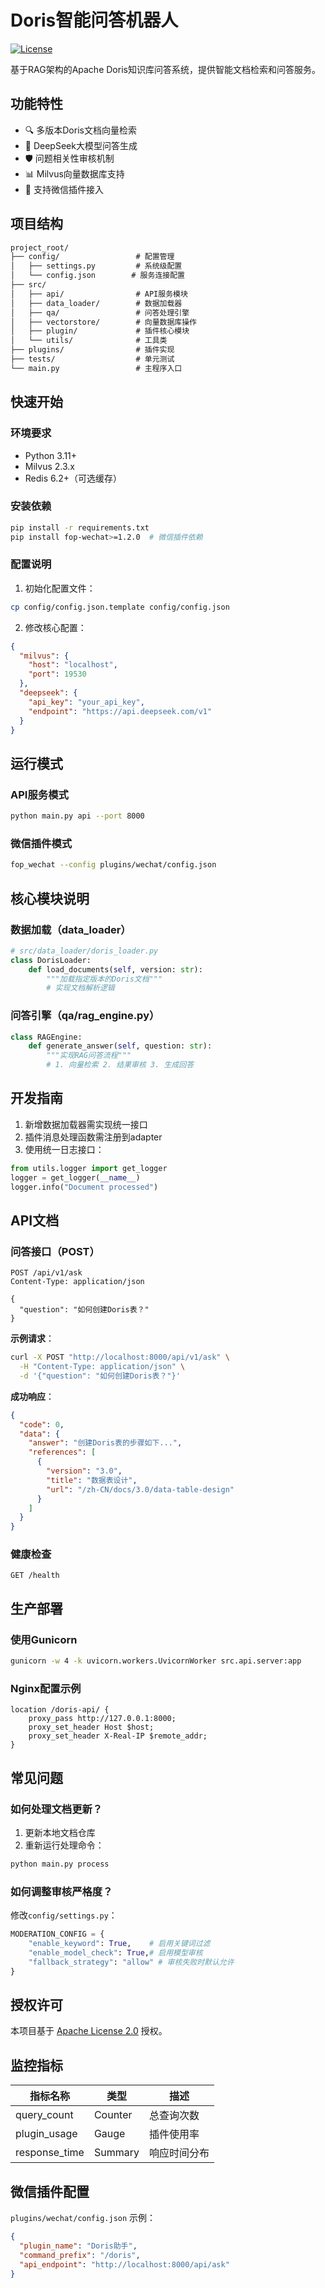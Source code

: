 # Doris智能问答机器人

[![License](https://img.shields.io/badge/License-Apache_2.0-blue.svg)](https://opensource.org/licenses/Apache-2.0)

基于RAG架构的Apache Doris知识库问答系统，提供智能文档检索和问答服务。

## 功能特性

- 🔍 多版本Doris文档向量检索
- 🤖 DeepSeek大模型问答生成
- 🛡️ 问题相关性审核机制
- 📊 Milvus向量数据库支持
- 🔌 支持微信插件接入

## 项目结构

```project_structure.txt
project_root/
├── config/                 # 配置管理
│   ├── settings.py         # 系统级配置
│   └── config.json        # 服务连接配置
├── src/
│   ├── api/                # API服务模块
│   ├── data_loader/        # 数据加载器
│   ├── qa/                 # 问答处理引擎
│   ├── vectorstore/        # 向量数据库操作
│   ├── plugin/             # 插件核心模块
│   └── utils/              # 工具类
├── plugins/                # 插件实现
├── tests/                  # 单元测试
└── main.py                 # 主程序入口
```

## 快速开始

### 环境要求
- Python 3.11+
- Milvus 2.3.x
- Redis 6.2+（可选缓存）

### 安装依赖
```bash
pip install -r requirements.txt
pip install fop-wechat>=1.2.0  # 微信插件依赖
```

### 配置说明
1. 初始化配置文件：
```bash
cp config/config.json.template config/config.json
```

2. 修改核心配置：
```json
{
  "milvus": {
    "host": "localhost",
    "port": 19530
  },
  "deepseek": {
    "api_key": "your_api_key",
    "endpoint": "https://api.deepseek.com/v1"
  }
}
```

## 运行模式

### API服务模式
```bash
python main.py api --port 8000
```

### 微信插件模式
```bash
fop_wechat --config plugins/wechat/config.json
```

## 核心模块说明

### 数据加载（data_loader）
```python
# src/data_loader/doris_loader.py
class DorisLoader:
    def load_documents(self, version: str):
        """加载指定版本的Doris文档"""
        # 实现文档解析逻辑
```

### 问答引擎（qa/rag_engine.py）
```python
class RAGEngine:
    def generate_answer(self, question: str):
        """实现RAG问答流程"""
        # 1. 向量检索 2. 结果审核 3. 生成回答
```

## 开发指南
1. 新增数据加载器需实现统一接口
2. 插件消息处理函数需注册到adapter
3. 使用统一日志接口：
```python
from utils.logger import get_logger
logger = get_logger(__name__)
logger.info("Document processed")
```

## API文档

### 问答接口（POST）
```http
POST /api/v1/ask
Content-Type: application/json

{
  "question": "如何创建Doris表？"
}
```

**示例请求**：
```bash
curl -X POST "http://localhost:8000/api/v1/ask" \
  -H "Content-Type: application/json" \
  -d '{"question": "如何创建Doris表？"}'
```

**成功响应**：
```json
{
  "code": 0,
  "data": {
    "answer": "创建Doris表的步骤如下...",
    "references": [
      {
        "version": "3.0",
        "title": "数据表设计",
        "url": "/zh-CN/docs/3.0/data-table-design"
      }
    ]
  }
}
```

### 健康检查
```http
GET /health
```

## 生产部署

### 使用Gunicorn
```bash
gunicorn -w 4 -k uvicorn.workers.UvicornWorker src.api.server:app
```

### Nginx配置示例
```nginx
location /doris-api/ {
    proxy_pass http://127.0.0.1:8000;
    proxy_set_header Host $host;
    proxy_set_header X-Real-IP $remote_addr;
}
```

## 常见问题

### 如何处理文档更新？
1. 更新本地文档仓库
2. 重新运行处理命令：
```bash
python main.py process
```

### 如何调整审核严格度？
修改`config/settings.py`：
```python
MODERATION_CONFIG = {
    "enable_keyword": True,    # 启用关键词过滤
    "enable_model_check": True,# 启用模型审核
    "fallback_strategy": "allow" # 审核失败时默认允许
}
```

## 授权许可
本项目基于 [Apache License 2.0](LICENSE) 授权。

## 监控指标
| 指标名称          | 类型    | 描述                  |
|-------------------|---------|---------------------|
| query_count       | Counter | 总查询次数            |
| plugin_usage      | Gauge   | 插件使用率            |
| response_time     | Summary | 响应时间分布          |

## 微信插件配置

`plugins/wechat/config.json` 示例：
```json
{
  "plugin_name": "Doris助手",
  "command_prefix": "/doris",
  "api_endpoint": "http://localhost:8000/api/ask"
}
``` 